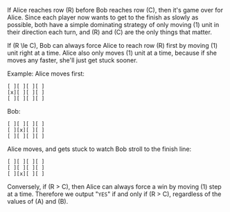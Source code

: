If Alice reaches row \(R\) before Bob reaches row \(C\), then it's game over for Alice. Since each player now wants to get to the finish as slowly as possible, both have a simple dominating strategy of only moving \(1\) unit in their direction each turn, and \(R\) and \(C\) are the only things that matter.

If \(R \le C\), Bob can always force Alice to reach row \(R\) first by moving \(1\) unit right at a time. Alice also only moves \(1\) unit at a time, because if she moves any faster, she'll just get stuck sooner. 

Example: Alice moves first:
```
[ ][ ][ ][ ]
[x][ ][ ][ ]
[ ][ ][ ][ ]
```

Bob:
```
[ ][ ][ ][ ]
[ ][x][ ][ ]
[ ][ ][ ][ ]
```

Alice moves, and gets stuck to watch Bob stroll to the finish line:
```
[ ][ ][ ][ ]
[ ][ ][ ][ ]
[ ][x][ ][ ]
```

Conversely, if \(R > C\), then Alice can always force a win by moving \(1\) step at a time. Therefore we output "`YES`" if and only if \(R > C\), regardless of the values of \(A\) and \(B\).
